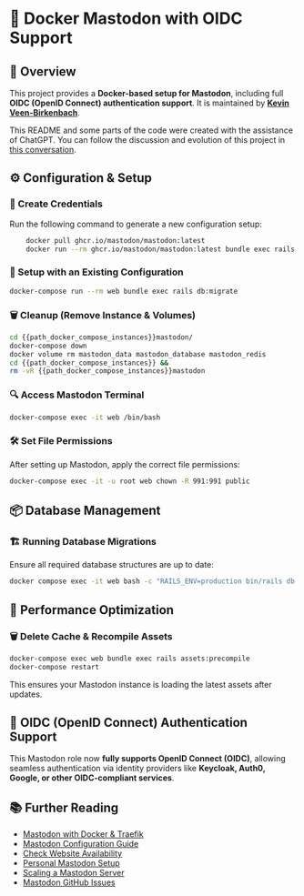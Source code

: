 # 🚀 Docker Mastodon with OIDC Support

## 📌 Overview
This project provides a **Docker-based setup for Mastodon**, including full **OIDC (OpenID Connect) authentication support**. It is maintained by **[Kevin Veen-Birkenbach](https://www.veen.world)**.

This README and some parts of the code were created with the assistance of ChatGPT. You can follow the discussion and evolution of this project in [this conversation](https://chatgpt.com/c/67a4e19b-3884-800f-9d45-621dda2a6572).

## ⚙️ Configuration & Setup

### 🔧 Create Credentials
Run the following command to generate a new configuration setup:
```bash
    docker pull ghcr.io/mastodon/mastodon:latest
    docker run --rm ghcr.io/mastodon/mastodon:latest bundle exec rails secret
```

### 🔄 Setup with an Existing Configuration
```bash
docker-compose run --rm web bundle exec rails db:migrate
```

### 🗑️ Cleanup (Remove Instance & Volumes)
```bash
cd {{path_docker_compose_instances}}mastodon/
docker-compose down
docker volume rm mastodon_data mastodon_database mastodon_redis
cd {{path_docker_compose_instances}} &&
rm -vR {{path_docker_compose_instances}}mastodon
```

### 🔍 Access Mastodon Terminal
```bash
docker-compose exec -it web /bin/bash
```

### 🛠️ Set File Permissions
After setting up Mastodon, apply the correct file permissions:
```bash
docker-compose exec -it -u root web chown -R 991:991 public
```

## 📦 Database Management

### 🏗️ Running Database Migrations
Ensure all required database structures are up to date:
```bash
docker compose exec -it web bash -c "RAILS_ENV=production bin/rails db:migrate"
```

## 🚀 Performance Optimization

### 🗑️ Delete Cache & Recompile Assets
```bash
docker-compose exec web bundle exec rails assets:precompile
docker-compose restart
```

This ensures your Mastodon instance is loading the latest assets after updates.

## 🔐 OIDC (OpenID Connect) Authentication Support
This Mastodon role now **fully supports OpenID Connect (OIDC)**, allowing seamless authentication via identity providers like **Keycloak, Auth0, Google, or other OIDC-compliant services**.

## 📚 Further Reading
- [Mastodon with Docker & Traefik](https://goneuland.de/mastodon-mit-docker-und-traefik-installieren/)
- [Mastodon Configuration Guide](https://gist.github.com/TrillCyborg/84939cd4013ace9960031b803a0590c4)
- [Check Website Availability](https://www.2daygeek.com/linux-command-check-website-is-up-down-alive/)
- [Personal Mastodon Setup](https://vitobotta.com/2022/11/07/setting-up-a-personal-mastodon-instance/)
- [Scaling a Mastodon Server](https://www.digitalocean.com/community/tutorials/how-to-scale-your-mastodon-server)
- [Mastodon GitHub Issues](https://github.com/mastodon/mastodon/issues/7958)



